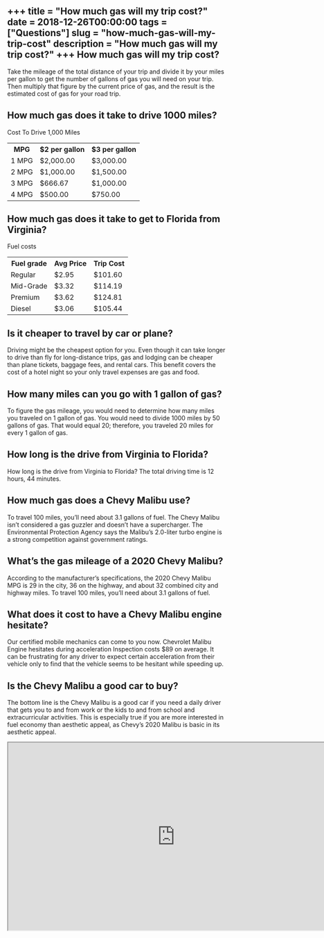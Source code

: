 +++
title = "How much gas will my trip cost?"
date = 2018-12-26T00:00:00
tags = ["Questions"]
slug = "how-much-gas-will-my-trip-cost"
description = "How much gas will my trip cost?"
+++
How much gas will my trip cost?
-------------------------------

Take the mileage of the total distance of your trip and divide it by your miles per gallon to get the number of gallons of gas you will need on your trip. Then multiply that figure by the current price of gas, and the result is the estimated cost of gas for your road trip.

How much gas does it take to drive 1000 miles?
----------------------------------------------

Cost To Drive 1,000 Miles

<table><tr><th>MPG</th><th>$2 per gallon</th><th>$3 per gallon</th></tr><tr><td>1 MPG</td><td>$2,000.00</td><td>$3,000.00</td></tr><tr><td>2 MPG</td><td>$1,000.00</td><td>$1,500.00</td></tr><tr><td>3 MPG</td><td>$666.67</td><td>$1,000.00</td></tr><tr><td>4 MPG</td><td>$500.00</td><td>$750.00</td></tr></table>

How much gas does it take to get to Florida from Virginia?
----------------------------------------------------------

Fuel costs

<table><tr><th>Fuel grade</th><th>Avg Price</th><th>Trip Cost</th></tr><tr><td>Regular</td><td>$2.95</td><td>$101.60</td></tr><tr><td>Mid-Grade</td><td>$3.32</td><td>$114.19</td></tr><tr><td>Premium</td><td>$3.62</td><td>$124.81</td></tr><tr><td>Diesel</td><td>$3.06</td><td>$105.44</td></tr></table>

Is it cheaper to travel by car or plane?
----------------------------------------

Driving might be the cheapest option for you. Even though it can take longer to drive than fly for long-distance trips, gas and lodging can be cheaper than plane tickets, baggage fees, and rental cars. This benefit covers the cost of a hotel night so your only travel expenses are gas and food.

How many miles can you go with 1 gallon of gas?
-----------------------------------------------

To figure the gas mileage, you would need to determine how many miles you traveled on 1 gallon of gas. You would need to divide 1000 miles by 50 gallons of gas. That would equal 20; therefore, you traveled 20 miles for every 1 gallon of gas.

How long is the drive from Virginia to Florida?
-----------------------------------------------

How long is the drive from Virginia to Florida? The total driving time is 12 hours, 44 minutes.

How much gas does a Chevy Malibu use?
-------------------------------------

To travel 100 miles, you’ll need about 3.1 gallons of fuel. The Chevy Malibu isn’t considered a gas guzzler and doesn’t have a supercharger. The Environmental Protection Agency says the Malibu’s 2.0-liter turbo engine is a strong competition against government ratings.

What’s the gas mileage of a 2020 Chevy Malibu?
----------------------------------------------

According to the manufacturer’s specifications, the 2020 Chevy Malibu MPG is 29 in the city, 36 on the highway, and about 32 combined city and highway miles. To travel 100 miles, you’ll need about 3.1 gallons of fuel.

What does it cost to have a Chevy Malibu engine hesitate?
---------------------------------------------------------

Our certified mobile mechanics can come to you now. Chevrolet Malibu Engine hesitates during acceleration Inspection costs $89 on average. It can be frustrating for any driver to expect certain acceleration from their vehicle only to find that the vehicle seems to be hesitant while speeding up.

Is the Chevy Malibu a good car to buy?
--------------------------------------

The bottom line is the Chevy Malibu is a good car if you need a daily driver that gets you to and from work or the kids to and from school and extracurricular activities. This is especially true if you are more interested in fuel economy than aesthetic appeal, as Chevy’s 2020 Malibu is basic in its aesthetic appeal.

<iframe allow="accelerometer; autoplay; clipboard-write; encrypted-media; gyroscope; picture-in-picture" allowfullscreen="" class="__youtube_prefs__  epyt-is-override  no-lazyload" data-no-lazy="1" data-origheight="433" data-origwidth="770" data-skipgform_ajax_framebjll="" height="433" id="_ytid_25916" loading="lazy" src="https://www.youtube.com/embed/RNww9IN1m_Q?enablejsapi=1&autoplay=0&cc_load_policy=0&cc_lang_pref=&iv_load_policy=1&loop=0&modestbranding=0&rel=1&fs=1&playsinline=0&autohide=2&theme=dark&color=red&controls=1&" title="YouTube player" width="770"></iframe>